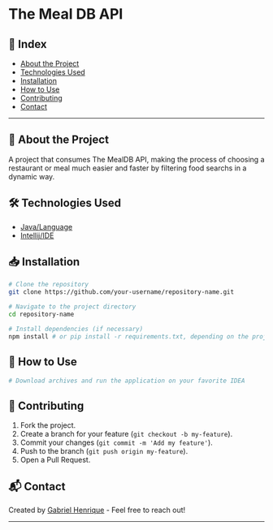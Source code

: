 # The Meal DB API

## 📌 Index

- [About the Project](#-about-the-project)
- [Technologies Used](#-technologies-used)
- [Installation](#-installation)
- [How to Use](#-how-to-use)
- [Contributing](#-contributing)
- [Contact](#-contact)

---

## 🚀 About the Project

A project that consumes The MealDB API, making the process of choosing a restaurant or meal much easier and faster by filtering food searchs in a dynamic way.

## 🛠 Technologies Used

- [Java/Language](https://www.java.com/pt-BR/)
- [Intellij/IDE](https://www.jetbrains.com/pt-br/idea/)

## 📥 Installation

```bash
# Clone the repository
git clone https://github.com/your-username/repository-name.git

# Navigate to the project directory
cd repository-name

# Install dependencies (if necessary)
npm install # or pip install -r requirements.txt, depending on the project
```

## 🚀 How to Use

```bash
# Download archives and run the application on your favorite IDEA
```

## 🤝 Contributing

1. Fork the project.
2. Create a branch for your feature (`git checkout -b my-feature`).
3. Commit your changes (`git commit -m 'Add my feature'`).
4. Push to the branch (`git push origin my-feature`).
5. Open a Pull Request.

## 📬 Contact

Created by [Gabriel Henrique](https://github.com/GabrielCNovaesDev) - Feel free to reach out!

---

